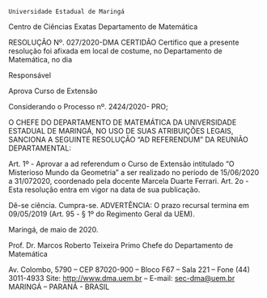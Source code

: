 	

	Universidade Estadual de Maringá
Centro de Ciências Exatas
Departamento de Matemática
	




RESOLUÇÃO Nº. 027/2020-DMA
	CERTIDÃO
Certifico que a presente resolução foi afixada em local de costume, no Departamento de Matemática, no dia 



Responsável





Aprova 
Curso de Extensão




Considerando o Processo nº. 2424/2020- PRO;

O CHEFE DO DEPARTAMENTO DE MATEMÁTICA DA UNIVERSIDADE ESTADUAL DE MARINGÁ, NO USO DE SUAS ATRIBUIÇÕES LEGAIS, SANCIONA A SEGUINTE RESOLUÇÃO “AD REFERENDUM” DA REUNIÃO DEPARTAMENTAL:

Art. 1º - Aprovar a ad referendum o Curso de Extensão intitulado “O Misterioso Mundo da Geometria” a ser realizado no período de 15/06/2020 a 31/072020, coordenado pela docente Marcela Duarte Ferrari. 
Art. 2o - Esta resolução entra em vigor na data de sua publicação.

Dê-se ciência.
Cumpra-se.
	ADVERTÊNCIA:
O prazo recursal termina em 09/05/2019 (Art. 95 - § 1º do Regimento Geral da UEM).



						
Maringá, de maio de 2020.




Prof. Dr. Marcos Roberto Teixeira Primo
 Chefe do Departamento de Matemática

Av. Colombo, 5790 – CEP 87020-900 – Bloco F67 – Sala 221 – Fone (44) 3011-4933
Site: http://www.dma.uem.br – E-mail: sec-dma@uem.br
MARINGÁ – PARANÁ - BRASIL
